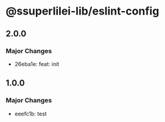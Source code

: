 # @ssuperlilei-lib/eslint-config

## 2.0.0

### Major Changes

- 26eba1e: feat: init

## 1.0.0

### Major Changes

- eeefc1b: test
